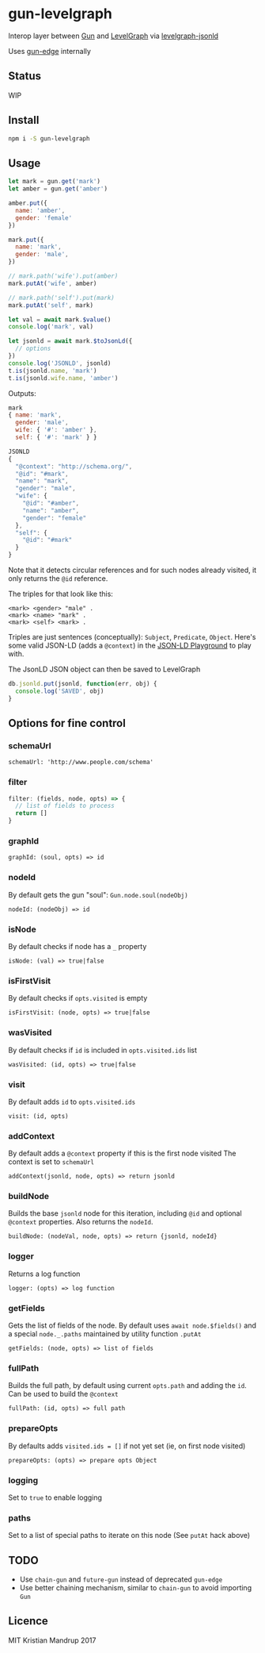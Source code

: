 # gun-levelgraph

Interop layer between [Gun](gun.js.org) and [LevelGraph](https://github.com/mcollina/levelgraph) via [levelgraph-jsonld](https://github.com/mcollina/levelgraph-jsonld)

Uses [gun-edge](https://github.com/kristianmandrup/gun-edge) internally

## Status

WIP

## Install

```bash
npm i -S gun-levelgraph
```

## Usage

```js
let mark = gun.get('mark')
let amber = gun.get('amber')

amber.put({
  name: 'amber',
  gender: 'female'
})

mark.put({
  name: 'mark',
  gender: 'male',
})

// mark.path('wife').put(amber)
mark.putAt('wife', amber)

// mark.path('self').put(mark)
mark.putAt('self', mark)

let val = await mark.$value()
console.log('mark', val)

let jsonld = await mark.$toJsonLd({
  // options
})
console.log('JSONLD', jsonld)
t.is(jsonld.name, 'mark')
t.is(jsonld.wife.name, 'amber')
```

Outputs:

```js
mark
{ name: 'mark',
  gender: 'male',
  wife: { '#': 'amber' },
  self: { '#': 'mark' } }

JSONLD
{
  "@context": "http://schema.org/",
  "@id": "#mark",
  "name": "mark",
  "gender": "male",
  "wife": {
    "@id": "#amber",
    "name": "amber",
    "gender": "female"
  },
  "self": {
    "@id": "#mark"
  }
}
```

Note that it detects circular references and for such nodes already visited, it only returns the `@id` reference.

The triples for that look like this:

```
<mark> <gender> "male" .
<mark> <name> "mark" .
<mark> <self> <mark> .
```

Triples are just sentences (conceptually): `Subject`, `Predicate`, `Object`.
Here's some valid JSON-LD (adds a `@context`) in the [JSON-LD Playground](http://json-ld.org/playground/#startTab=tab-normalized&json-ld=%7B%22%40context%22%3A%22http%3A%2F%2Fschema.org%2F%22%2C%22%40id%22%3A%22%23mark%22%2C%22name%22%3A%22mark%22%2C%22gender%22%3A%22male%22%2C%22self%22%3A%7B%22%40id%22%3A%22%23mark%22%7D%7D&context=%7B%7D) to play with.

The JsonLD JSON object can then be saved to LevelGraph

```js
db.jsonld.put(jsonld, function(err, obj) {
  console.log('SAVED', obj)
}
```

## Options for fine control

### schemaUrl

`schemaUrl: 'http://www.people.com/schema'`

### filter

```js
filter: (fields, node, opts) => {
  // list of fields to process
  return []
}
```

### graphId

`graphId: (soul, opts) => id`

### nodeId

By default gets the gun "soul": `Gun.node.soul(nodeObj)`

`nodeId: (nodeObj) => id`

### isNode

By default checks if node has a `_` property

`isNode: (val) => true|false`

### isFirstVisit

By default checks if `opts.visited` is empty

`isFirstVisit: (node, opts) => true|false`

### wasVisited

By default checks if `id` is included in `opts.visited.ids` list

`wasVisited: (id, opts) => true|false`

### visit

By default adds `id` to `opts.visited.ids`

`visit: (id, opts)`

### addContext

By default adds a `@context` property if this is the first node visited
The context is set to `schemaUrl`

`addContext(jsonld, node, opts) => return jsonld`

### buildNode

Builds the base `jsonld` node for this iteration, including `@id` and optional `@context` properties. Also returns the `nodeId`.

`buildNode: (nodeVal, node, opts) => return {jsonld, nodeId}`

### logger

Returns a log function

`logger: (opts) => log function`

### getFields

Gets the list of fields of the node.
By default uses `await node.$fields()` and a special `node._.paths` maintained by utility function `.putAt`

`getFields: (node, opts) => list of fields`


### fullPath

Builds the full path, by default using current `opts.path` and adding the `id`.
Can be used to build the `@context`

`fullPath: (id, opts) => full path`

### prepareOpts

By defaults adds `visited.ids = []` if not yet set (ie, on first node visited)

`prepareOpts: (opts) => prepare opts Object`

### logging

Set to `true` to enable logging


### paths

Set to a list of special paths to iterate on this node (See `putAt` hack above)

## TODO

- Use `chain-gun` and `future-gun` instead of deprecated `gun-edge`
- Use better chaining mechanism, similar to `chain-gun` to avoid importing `Gun`

## Licence

MIT Kristian Mandrup 2017
